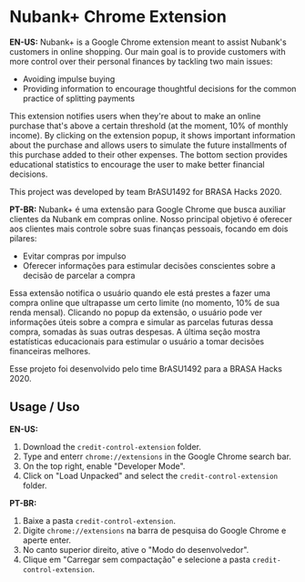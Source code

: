 # Nubank+ Chrome Extension
**EN-US:** Nubank+ is a Google Chrome extension meant to assist Nubank's customers 
in online shopping. Our main goal is to provide customers with more control over their
personal finances by tackling two main issues:
- Avoiding impulse buying
- Providing information to encourage thoughtful decisions for the common practice of 
splitting payments

This extension notifies users when they're about to make an online purchase that's above a
certain threshold (at the moment, 10% of monthly income). By clicking on the extension popup, 
it shows important information about the purchase and allows users to simulate the future installments 
of this purchase added to their other expenses. The bottom section provides educational statistics to encourage
the user to make better financial decisions.

This project was developed by team BrASU1492 for BRASA Hacks 2020.

**PT-BR:** Nubank+ é uma extensão para Google Chrome que busca auxiliar clientes da Nubank 
em compras online. Nosso principal objetivo é oferecer aos clientes mais controle sobre suas 
finanças pessoais, focando em dois pilares:
- Evitar compras por impulso
- Oferecer informações para estimular decisões conscientes sobre a decisão de parcelar a compra

Essa extensão notifica o usuário quando ele está prestes a fazer uma compra online que ultrapasse um
certo limite (no momento, 10% de sua renda mensal). Clicando no popup da extensão, o usuário pode ver informações
úteis sobre a compra e simular as parcelas futuras dessa compra, somadas às suas outras despesas. A última seção 
mostra estatísticas educacionais para estimular o usuário a tomar decisões financeiras melhores.

Esse projeto foi desenvolvido pelo time BrASU1492 para a BRASA Hacks 2020.

## Usage / Uso
**EN-US:**
1. Download the `credit-control-extension` folder.
2. Type and enterr `chrome://extensions` in the Google Chrome search bar.
3. On the top right, enable "Developer Mode".
4. Click on "Load Unpacked" and select the `credit-control-extension` folder.

**PT-BR:**
1. Baixe a pasta `credit-control-extension`.
2. Digite `chrome://extensions` na barra de pesquisa do Google Chrome e aperte enter.
3. No canto superior direito, ative o "Modo do desenvolvedor".
4. Clique em "Carregar sem compactação" e selecione a pasta `credit-control-extension`.